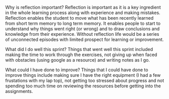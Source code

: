 Why is reflection important?
Reflection is important as it is a key ingredient in the whole learning process along with experience and making mistakes. Reflection enables the student to move what has been recently learned from short term memory to long term memory. It enables people to start to understand why things went right (or wrong) and to draw conclusions and knowledge from their experience. Without reflection life would be a series of unconnected episodes with limited prospect for learning or improvement.

What did I do well this sprint?
Things that went well this sprint included making the time to work through the exercises, not giving up when faced with obstacles (using google as a resource) and writing notes as I go.

What could I have done to improve?
Things that I could have done to improve things include making sure I have the right equipment (I had a few frustations with my lap top), not getting too stressed about progress and not spending too much time on reviewing the resources before getting into the assignments.